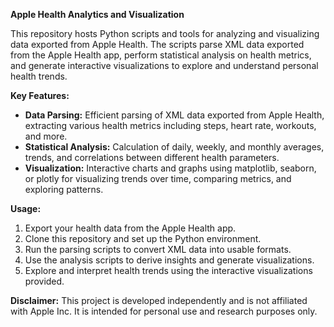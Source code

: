 **Apple Health Analytics and Visualization**

This repository hosts Python scripts and tools for analyzing and visualizing data exported from Apple Health. The scripts parse XML data exported from the Apple Health app, perform statistical analysis on health metrics, and generate interactive visualizations to explore and understand personal health trends.

**Key Features:**
- **Data Parsing:** Efficient parsing of XML data exported from Apple Health, extracting various health metrics including steps, heart rate, workouts, and more.
- **Statistical Analysis:** Calculation of daily, weekly, and monthly averages, trends, and correlations between different health parameters.
- **Visualization:** Interactive charts and graphs using matplotlib, seaborn, or plotly for visualizing trends over time, comparing metrics, and exploring patterns.

**Usage:**
1. Export your health data from the Apple Health app.
2. Clone this repository and set up the Python environment.
3. Run the parsing scripts to convert XML data into usable formats.
4. Use the analysis scripts to derive insights and generate visualizations.
5. Explore and interpret health trends using the interactive visualizations provided.

**Disclaimer:**
This project is developed independently and is not affiliated with Apple Inc. It is intended for personal use and research purposes only.
